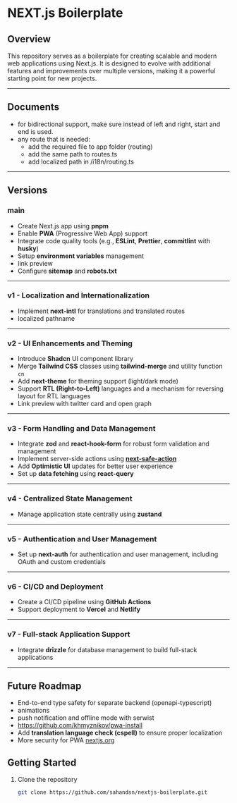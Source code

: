 # NEXT.js Boilerplate

## Overview

This repository serves as a boilerplate for creating scalable and modern web applications using Next.js. It is designed to evolve with additional features and improvements over multiple versions, making it a powerful starting point for new projects.

---

## Documents

- for bidirectional support, make sure instead of left and right, start and end is used.
- any route that is needed:
  - add the required file to app folder (routing)
  - add the same path to routes.ts
  - add localized path in /i18n/routing.ts

---

## Versions

### main

- Create Next.js app using **pnpm**
- Enable **PWA** (Progressive Web App) support
- Integrate code quality tools (e.g., **ESLint**, **Prettier**, **commitlint** with **husky**)
- Setup **environment variables** management
- link preview
- Configure **sitemap** and **robots.txt**

---

### v1 - Localization and Internationalization

- Implement **next-intl** for translations and translated routes
- localized pathname

---

### v2 - UI Enhancements and Theming

- Introduce **Shadcn** UI component library
- Merge **Tailwind CSS** classes using **tailwind-merge** and utility function `cn`
- Add **next-theme** for theming support (light/dark mode)
- Support **RTL (Right-to-Left)** languages and a mechanism for reversing layout for RTL languages
- Link preview with twitter card and open graph

---

### v3 - Form Handling and Data Management

- Integrate **zod** and **react-hook-form** for robust form validation and management
- Implement server-side actions using [**next-safe-action**](https://next-safe-action.dev/)
- Add **Optimistic UI** updates for better user experience
- Set up **data fetching** using **react-query**

---

### v4 - Centralized State Management

- Manage application state centrally using **zustand**

---

### v5 - Authentication and User Management

- Set up **next-auth** for authentication and user management, including OAuth and custom credentials

---

### v6 - CI/CD and Deployment

- Create a CI/CD pipeline using **GitHub Actions**
- Support deployment to **Vercel** and **Netlify**

---

### v7 - Full-stack Application Support

- Integrate **drizzle** for database management to build full-stack applications

---

## Future Roadmap

- End-to-end type safety for separate backend (openapi-typescript)
- animations
- push notification and offline mode with serwist
- https://github.com/khmyznikov/pwa-install
- Add **translation language check (cspell)** to ensure proper localization
- More security for PWA [nextjs.org](https://nextjs.org/docs/app/building-your-application/configuring/progressive-web-apps#8-securing-your-application)

## Getting Started

1. Clone the repository
   ```bash
   git clone https://github.com/sahandsn/nextjs-boilerplate.git
   ```
